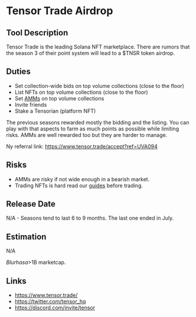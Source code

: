 # Tensor Trade Airdrop

## Tool Description

Tensor Trade is the leading Solana NFT marketplace. There are rumors
that the season 3 of their point system will lead to a $TNSR token airdrop.

## Duties

* Set collection-wide bids on top volume collections (close to the floor)
* List NFTs on top volume collections (close to the floor)
* Set [AMMs](https://thewise.trade/amm-trading-guide) on top volume collections
* Invite friends
* Stake a Tensorian (platform NFT)

The previous seasons rewarded mostly the bidding and the listing. 
You can play with that aspects to farm as much points as possible while
limiting risks. AMMs are well rewarded too but they are harder to manage.

Ny referral link: https://www.tensor.trade/accept?ref=UVA094

## Risks

* AMMs are risky if not wide enough in a bearish market.
* Trading NFTs is hard read our [guides](https://thewise.trade/) before trading.

## Release Date

N/A - Seasons tend to last 6 to 9 months. The last one ended in July.

## Estimation

N/A

$Blur has a >$1B marketcap.

## Links

* https://www.tensor.trade/
* https://twitter.com/tensor_hq
* https://discord.com/invite/tensor
